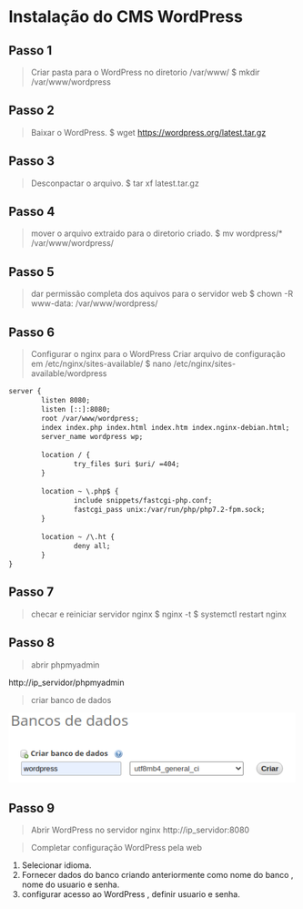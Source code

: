 # Instalação do CMS WordPress

## Passo 1

>Criar pasta para o WordPress no diretorio /var/www/
>$ mkdir /var/www/wordpress

## Passo 2

>Baixar o WordPress.
>$ wget https://wordpress.org/latest.tar.gz

## Passo 3

>Desconpactar o arquivo.
>$ tar xf latest.tar.gz

## Passo 4

>mover o arquivo extraido para o diretorio criado.
>$ mv wordpress/* /var/www/wordpress/

## Passo 5

>dar permissão completa dos aquivos para o servidor web
>$ chown -R www-data: /var/www/wordpress/

## Passo 6

>Configurar o nginx para o WordPress
>Criar arquivo de configuração em /etc/nginx/sites-available/
>$ nano /etc/nginx/sites-available/wordpress
~~~
server {
        listen 8080;                                               
        listen [::]:8080;
        root /var/www/wordpress;
        index index.php index.html index.htm index.nginx-debian.html;
        server_name wordpress wp;
        
        location / {
                try_files $uri $uri/ =404;
        }

        location ~ \.php$ {
                include snippets/fastcgi-php.conf;
                fastcgi_pass unix:/var/run/php/php7.2-fpm.sock;
        }

        location ~ /\.ht {
                deny all;
        }
}
~~~

## Passo 7

>checar e reiniciar servidor nginx
>$ nginx -t
>$ systemctl restart nginx

## Passo 8

>abrir phpmyadmin

http://ip_servidor/phpmyadmin

>criar banco de dados

![imagem criando banco de dandos](https://github.com/Wellikson/Instala-o-WordPress/blob/main/Screen%20Capture_select-area_20201021194316.png)

## Passo 9

>Abrir WordPress no servidor nginx
>http://ip_servidor:8080

>Completar configuração WordPress pela web

1. Selecionar idioma.
2. Fornecer dados do banco criando anteriormente como nome do banco , nome do usuario e senha.
3. configurar acesso ao WordPress , definir usuario e senha.

